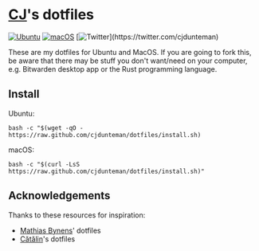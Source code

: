 # [CJ](https://www.github.com/cjdunteman)'s dotfiles

[![Ubuntu](https://github.com/cjdunteman/dotfiles/actions/workflows/ubuntu.yml/badge.svg)](https://github.com/cjdunteman/dotfiles/actions/workflows/ubuntu.yml)
[![macOS](https://github.com/cjdunteman/dotfiles/actions/workflows/macos.yml/badge.svg)](https://github.com/cjdunteman/dotfiles/actions/workflows/macos.yml)
[![Twitter](https://img.shields.io/twitter/url/https/twitter.com/NocoDB.svg?style=social&label=Follow%20Me!)](https://twitter.com/cjdunteman)

These are my dotfiles for Ubuntu and MacOS. If you are going to fork this, be aware that there may be stuff you don't want/need on your computer, e.g. Bitwarden desktop app or the Rust programming language.

## Install

Ubuntu:

`bash -c "$(wget -qO - https://raw.github.com/cjdunteman/dotfiles/install.sh)`

macOS:

`bash -c "$(curl -LsS https://raw.github.com/cjdunteman/dotfiles/install.sh)"`

## Acknowledgements

Thanks to these resources for inspiration:

* [Mathias Bynens](https://github.com/mathiasbynens/dotfiles)' dotfiles
* [Cătălin](https://github.com/alrra/dotfiles)'s dotfiles
